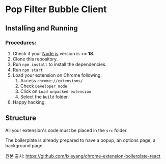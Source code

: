 # Pop Filter Bubble Client

## Installing and Running

### Procedures:

1. Check if your [Node.js](https://nodejs.org/) version is >= **18**.
2. Clone this repository.
3. Run `npm install` to install the dependencies.
4. Run `npm start`
5. Load your extension on Chrome following:
   1. Access `chrome://extensions/`
   2. Check `Developer mode`
   3. Click on `Load unpacked extension`
   4. Select the `build` folder.
6. Happy hacking.

## Structure

All your extension's code must be placed in the `src` folder.

The boilerplate is already prepared to have a popup, an options page, a background page.

원본 출처: https://github.com/lxieyang/chrome-extension-boilerplate-react
